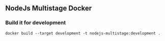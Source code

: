 ## NodeJs Multistage Docker

### Build it for development

```
docker build --target development -t nodejs-multistage:development .
```
